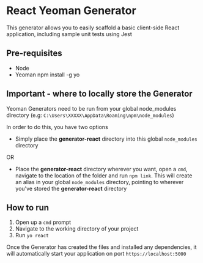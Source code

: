 # React Yeoman Generator

This generator allows you to easily scaffold a basic client-side React application, including sample unit tests using Jest

## Pre-requisites

* Node
* Yeoman npm install -g yo

## Important - where to locally store the Generator

Yeoman Generators need to be run from your global node_modules directory (e.g: `C:\Users\XXXXX\AppData\Roaming\npm\node_modules`)

In order to do this, you have two options

* Simply place the **generator-react** directory into this global `node_modules` directory

OR

* Place the **generator-react** directory wherever you want, open a `cmd`, navigate to the location of the folder and run `npm link`. This will create an alias in your global `node_modules` directory, pointing to wherever you've stored the **generator-react** directory

## How to run

1. Open up a `cmd` prompt
2. Navigate to the working directory of your project
3. Run `yo react`

Once the Generator has created the files and installed any dependencies, it will automatically start your application on port `https://localhost:5000`